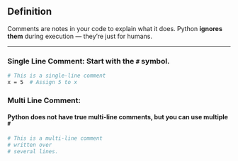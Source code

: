## Definition
Comments are notes in your code to explain what it does. Python **ignores them** during execution — they’re just for humans.

---

### **Single Line Comment:** Start with the `#` symbol.
```bash
# This is a single-line comment
x = 5  # Assign 5 to x
```
### **Multi Line Comment:** 
#### Python **does not have** true multi-line comments, but you can use multiple `#`
```bash
# This is a multi-line comment
# written over
# several lines.
```
